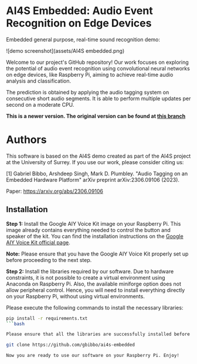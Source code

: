 # AI4S Embedded: Audio Event Recognition on Edge Devices

Embedded general purpose, real-time sound recognition demo:

![demo screenshot](assets/AI4S embedded.png)

Welcome to our project's GitHub repository! Our work focuses on exploring the potential of audio event recognition using convolutional neural networks on edge devices, like Raspberry Pi, aiming to achieve real-time audio analysis and classification.

The prediction is obtained by applying the audio tagging system on consecutive short audio segments. It is able to perform multiple updates per second on a moderate CPU.

**This is a newer version. The original version can be found at [this branch](https://github.com/yinkalario/General-Purpose-Sound-Recognition-Demo)**

# Authors

This software is based on the AI4S demo created as part of the AI4S project at the University of Surrey. If you use our work, please consider citing us:

[1] Gabriel Bibbo, Arshdeep Singh, Mark D. Plumbley. "Audio Tagging on an Embedded Hardware Platform" arXiv preprint arXiv:2306.09106 (2023).

Paper: https://arxiv.org/abs/2306.09106

## Installation

**Step 1:** Install the Google AIY Voice Kit image on your Raspberry Pi. This image already contains everything needed to control the button and speaker of the kit. You can find the installation instructions on the [Google AIY Voice Kit official page](https://aiyprojects.withgoogle.com/voice/).

**Note:** Please ensure that you have the Google AIY Voice Kit properly set up before proceeding to the next step.

**Step 2:** Install the libraries required by our software. Due to hardware constraints, it is not possible to create a virtual environment using Anaconda on Raspberry Pi. Also, the available miniforge option does not allow peripheral control. Hence, you will need to install everything directly on your Raspberry Pi, without using virtual environments.

Please execute the following commands to install the necessary libraries:

```bash
pip install -r requirements.txt
```bash

Please ensure that all the libraries are successfully installed before proceeding.

git clone https://github.com/gbibbo/ai4s-embedded

Now you are ready to use our software on your Raspberry Pi. Enjoy!


